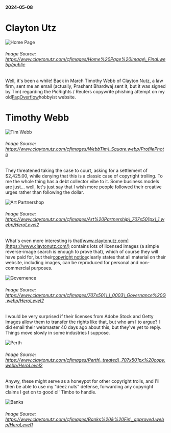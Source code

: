 #### 2024-05-08

# Clayton Utz

![Home Page](https://www.claytonutz.com/cfimages/Home%20Page%20Image_Final.webp/public)

###### Image Source: https://www.claytonutz.com/cfimages/Home%20Page%20Image\_Final.webp/public

Well, it's been a while! Back in March Timothy Webb of Clayton Nutz, a law firm, sent me an email (actually, Prashant Bhardwaj sent it, but it was signed by Tim) regarding the PicRights / Reuters copywrite phishing attempt on my old[FaqOverflow](https://faqoverflow.kranzky.com/)hobbyist website.

# Timothy Webb

![Tim Webb](https://www.claytonutz.com/cfimages/WebbTim_Square.webp/ProfilePhoto)

###### Image Source: https://www.claytonutz.com/cfimages/WebbTim\_Square.webp/ProfilePhoto

They threatened taking the case to court, asking for a settlement of $2,425.00, while denying that this is a classic case of copyright trolling. To me the whole thing has a debt collector vibe to it. Some business models are just... well, let's just say that I wish more people followed their creative urges rather than following the dollar.

![Art Partnershop](https://www.claytonutz.com/cfimages/Art%20Partnership_707x501px_1.webp/HeroLevel2)

###### Image Source: https://www.claytonutz.com/cfimages/Art%20Partnership\_707x501px\_1.webp/HeroLevel2

What's even more interesting is that[www.claytonutz.com](https://www.claytonutz.com/) contains lots of licensed images (a simple reverse-image search is enough to prove that), which of course they will have paid for, but their[copyright notice](https://www.claytonutz.com/site-information/copyright-notice)clearly states that all material on their website, including images, can be reproduced for personal and non-commercial purposes.

![Governence](https://www.claytonutz.com/cfimages/707x501__0003_Governance%20G.webp/HeroLevel2)

###### Image Source: https://www.claytonutz.com/cfimages/707x501\_\_0003\_Governance%20G.webp/HeroLevel2

I would be very surprised if their licenses from Adobe Stock and Getty Images allow them to transfer the rights like that, but who am I to argue? I did email their webmaster 40 days ago about this, but they've yet to reply. Things move slowly in some industries I suppose.

![Perth](https://www.claytonutz.com/cfimages/Perth_treated_707x501px%20copy.webp/HeroLevel2)

###### Image Source: https://www.claytonutz.com/cfimages/Perth\_treated\_707x501px%20copy.webp/HeroLevel2

Anywy, these might serve as a honeypot for other copyright trolls, and I'll then be able to use my "deez nuts" defense, forwarding any copyright claims I get on to good ol' Timbo to handle.

![Banks](https://www.claytonutz.com/cfimages/Banks%20&%20Fin_approved.webp/HeroLevel1)

###### Image Source: https://www.claytonutz.com/cfimages/Banks%20&%20Fin\_approved.webp/HeroLevel1